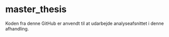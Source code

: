 # master_thesis
Koden fra denne GitHub er anvendt til at udarbejde analyseafsnittet i denne afhandling.
